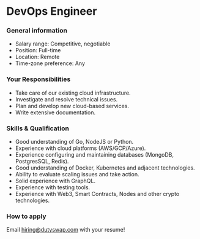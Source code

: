 # DevOps Engineer

### General information

* Salary range: Competitive, negotiable
* Position: Full-time
* Location: Remote
* Time-zone preference: Any

### Your Responsibilities

* Take care of our existing cloud infrastructure.
* Investigate and resolve technical issues.
* Plan and develop new cloud-based services.
* Write extensive documentation.

### Skills & Qualification

* Good understanding of Go, NodeJS or Python.
* Experience with cloud platforms (AWS/GCP/Azure).
* Experience configuring and maintaining databases (MongoDB, PostgresSQL, Redis).
* Good understanding of Docker, Kubernetes and adjacent technologies.
* Ability to evaluate scaling issues and take action.
* Solid experience with GraphQL.
* Experience with testing tools.
* Experience with Web3, Smart Contracts, Nodes and other crypto technologies.

### How to apply

Email hiring@dutyswap.com with your resume!
